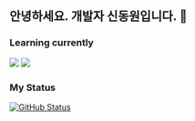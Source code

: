 ## 안녕하세요. 개발자 신동원입니다. 👋

### Learning currently

<div>
  <img src="https://img.shields.io/badge/Android-3DDC84?style=flat-square&logo=Android&logoColor=white" />
  <img src="https://img.shields.io/badge/Kotlin-7F52FF?style=flat-square&logo=Kotlin&logoColor=white" />
</div>

### My Status

<a href="https://github.com/edv-Shin"><img alt="GitHub Status" src="https://github-readme-stats.vercel.app/api?username=edv-Shin&hide=contribs&show_icons=true&include_all_commits=true&count_private=true"/></a>
